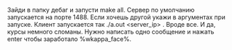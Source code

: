 Зайди в папку дебаг и запусти make all.
Сервер по умолчанию запускается на порте 1488. Если хочешь другой укажи в аргументах при запуске.
Клиент запускается так ./a.out <port> <server_ip> <username>.
Вроде все. И да, курсы немного сломаны. Нужно написать одно сообщение и нажать enter чтобы заработало %wkappa_face%. 
